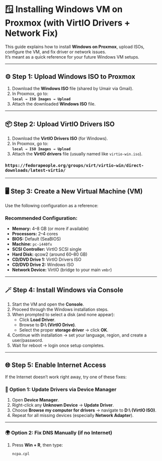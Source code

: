 # 🪟 Installing Windows VM on Proxmox (with VirtIO Drivers + Network Fix)

This guide explains how to install **Windows on Proxmox**, upload ISOs, configure the VM, and fix driver or network issues.  
It’s meant as a quick reference for your future Windows VM setups.

---

## ⚙️ Step 1: Upload Windows ISO to Proxmox

1. Download the **Windows ISO** file (shared by Umair via Gmail).  
2. In Proxmox, go to:  
   **`local → ISO Images → Upload`**  
3. Attach the downloaded **Windows ISO** file.

---

## 📦 Step 2: Upload VirtIO Drivers ISO

1. Download the **VirtIO Drivers ISO** (for Windows).  
2. In Proxmox, go to:  
   **`local → ISO Images → Upload`**  
3. Attach the **VirtIO drivers** file (usually named like `virtio-win.iso`).
### `https://fedorapeople.org/groups/virt/virtio-win/direct-downloads/latest-virtio/`

---

## 🖥️ Step 3: Create a New Virtual Machine (VM)

Use the following configuration as a reference:

### Recommended Configuration:
- **Memory:** 4–8 GB (or more if available)  
- **Processors:** 2–4 cores  
- **BIOS:** Default (SeaBIOS)  
- **Machine:** `pc-i440fx`  
- **SCSI Controller:** VirtIO SCSI single  
- **Hard Disk:** qcow2 (around 60–80 GB)  
- **CD/DVD Drive 1:** VirtIO Drivers ISO  
- **CD/DVD Drive 2:** Windows ISO  
- **Network Device:** VirtIO (bridge to your main `vmbr`)

---

## 🪄 Step 4: Install Windows via Console

1. Start the VM and open the **Console**.  
2. Proceed through the Windows installation steps.  
3. When prompted to select a disk (and none appear):  
   - Click **Load Driver**.  
   - Browse to **D:\ (VirtIO Drive)**.  
   - Select the proper **storage driver** → click **OK**.  
4. Continue with installation → set your language, region, and create a user/password.  
5. Wait for reboot → login once setup completes.

---

## 🌐 Step 5: Enable Internet Access

If the Internet doesn’t work right away, try one of these fixes:

### 🧩 Option 1: Update Drivers via Device Manager

1. Open **Device Manager**.  
2. Right-click any **Unknown Device** → **Update Driver**.  
3. Choose **Browse my computer for drivers** → navigate to **D:\ (VirtIO ISO)**.  
4. Repeat for all missing devices (especially **Network Adapter**).

---

### 🌍 Option 2: Fix DNS Manually (if no Internet)

1. Press **Win + R**, then type:
   ```bash
   ncpa.cpl
